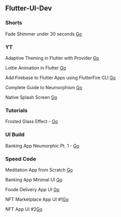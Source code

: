 ## Flutter-UI-Dev

### Shorts

Fade Shimmer under 30 seconds [Go](./fade-shimmer-30s)

### YT

Adaptive Theming in Flutter with Provider
[Go](./adaptive-theming-in-flutter)

Lottie Animation in Flutter
[Go](./lottie-animation)

Add Firebase to Flutter Apps using FlutterFire CLI
[Go](./add-firebase-to-flutter)

Complete Guide to Neumorphism
[Go](./neumorphism-guide)

Native Splash Screen
[Go](./native-splash-screen)

### Tutorials

Frosted Glass Effect - [Go](./tutorials/frosted_glass_effect.dart)

### UI Build

Banking App Neumorphic Pt. 1 - [Go](./ui-build/)

### Speed Code

Meditation App from Scratch [Go](./speed-code/meditation-app/)

Banking App Minimal UI [Go](./speed-code/banking-app/)

Foode Delivery App UI [Go](./speed-code/food-delivery-app/)

NFT Marketplace App UI #1[Go](./speed-code/nft-marketplace-ui/)

NFT App UI #2[Go](./speed-code/nft-app/)
